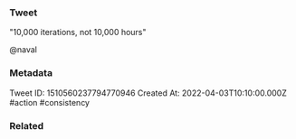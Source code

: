 ### Tweet
"10,000 iterations, not 10,000 hours"

@naval

### Metadata
Tweet ID: 1510560237794770946
Created At: 2022-04-03T10:10:00.000Z
#action 
#consistency 

### Related

